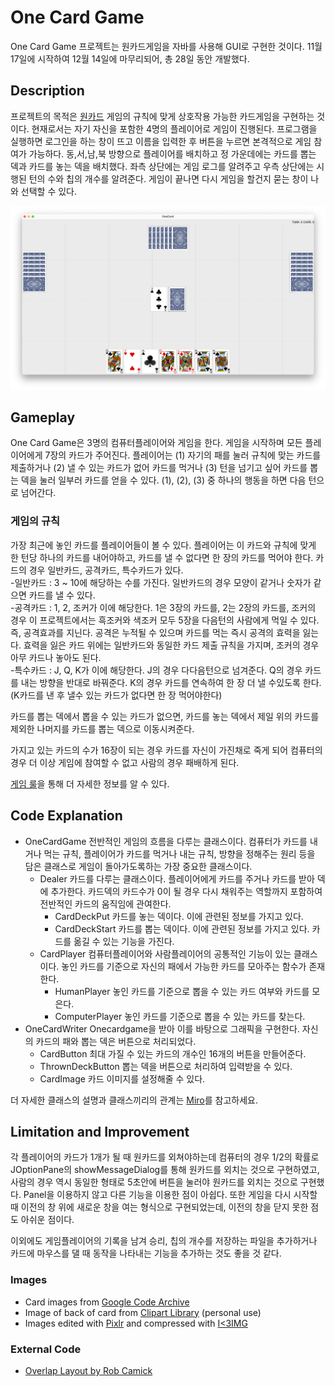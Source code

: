# One Card Game
One Card Game 프로젝트는 원카드게임을 자바를 사용해 GUI로 구현한 것이다. 11월 17일에 시작하여 12월 14일에 마무리되어, 총 28일 동안 개발했다. 

## Description
프로젝트의 목적은 [원카드](https://en.wikipedia.org/wiki/One-card) 게임의 규칙에 맞게 상호작용 가능한 카드게임을 구현하는 것이다. 현재로서는 자기 자신을 포함한 4명의 플레이어로 게임이 진행된다. 프로그램을 실행하면 로그인을 하는 창이 뜨고 이름을  입력한 후 버튼을 누르면 본격적으로 게임 참여가 가능하다. 동,서,남,북 방향으로 플레이어를 배치하고 정 가운데에는 카드를 뽑는 덱과 카드를 놓는 덱을 배치했다. 좌측 상단에는 게임 로그를 알려주고 우측 상단에는 시행된 턴의 수와 칩의 개수를 알려준다. 게임이 끝나면 다시 게임을 할건지 묻는 창이 나와 선택할 수 있다. 

![Screenshot of gameplay](game_screenshot.png)

 

## Gameplay 
One Card Game은 3명의 컴퓨터플레이어와 게임을 한다. 게임을 시작하며 모든 플레이어에게 7장의 카드가 주어진다. 플레이어는 (1) 자기의 패를 눌러 규칙에 맞는 카드를 제출하거나 (2) 낼 수 있는 카드가 없어 카드를 먹거나 (3) 턴을 넘기고 싶어 카드를 뽑는 덱을 눌러 일부러 카드를 얻을 수 있다. (1), (2), (3) 중 하나의 행동을 하면 다음 턴으로 넘어간다. 

  ### 게임의 규칙
  가장 최근에 놓인 카드를 플레이어들이 볼 수 있다. 플레이어는 이 카드와 규칙에 맞게 한 턴당 하나의 카드를 내어야하고, 카드를 낼 수 없다면 한 장의 카드를 먹어야 한다. 
  카드의 경우 일반카드, 공격카드, 특수카드가 있다.  
  -일반카드 : 3 ~ 10에 해당하는 수를 가진다. 일반카드의 경우 모양이 같거나 숫자가 같으면 카드를 낼 수 있다.  
  -공격카드 : 1, 2, 조커가 이에 해당한다. 1은 3장의 카드를, 2는 2장의 카드를, 조커의 경우 이 프로젝트에서는 흑조커와 색조커 모두 5장을 다음턴의 사람에게 먹일 수 있다. 즉, 공격효과를 지닌다. 공격은 누적될 수 있으며 카드를 먹는 즉시 공격의 효력을 잃는다. 효력을 잃은 카드 위에는 일반카드와 동일한 카드 제출 규칙을 가지며, 조커의 경우 아무 카드나 놓아도 된다.   
  -특수카드 : J, Q, K가 이에 해당한다. J의 경우 다다음턴으로 넘겨준다. Q의 경우 카드를 내는 방향을 반대로 바꿔준다. K의 경우 카드를 연속하여 한 장 더 낼 수있도록 한다.(K카드를 낸 후 낼수 있는 카드가 없다면 한 장 먹어야한다)

  카드를 뽑는 덱에서 뽑을 수 있는 카드가 없으면, 카드를 놓는 덱에서 제일 위의 카드를 제외한 나머지를 카드를 뽑는 덱으로 이동시켜준다. 

  가지고 있는 카드의 수가 16장이 되는 경우 카드를 자신이 가진채로 죽게 되어 컴퓨터의 경우 더 이상 게임에 참여할 수 없고 사람의 경우 패배하게 된다.  

 [게임 룰](https://namu.wiki/w/원카드#s-4)을 통해 더 자세한 정보를 알 수 있다. 


## Code Explanation
- OneCardGame
  전반적인 게임의 흐름을 다루는 클래스이다. 컴퓨터가 카드를 내거나 먹는 규칙, 플레이어가 카드를 먹거나 내는 규칙, 방향을 정해주는 원리 등을 담은 클래스로 게임이 돌아가도록하는 가장 중요한 클래스이다. 
  - Dealer
    카드를 다루는 클래스이다. 플레이어에게 카드를 주거나 카드를 받아 덱에 추가한다. 카드덱의 카드수가 0이 될 경우 다시 채워주는 역할까지 포함하여 전반적인 카드의 움직임에 관여한다. 
    - CardDeckPut
      카드를 놓는 덱이다. 이에 관련된 정보를 가지고 있다.
    - CardDeckStart
      카드를 뽑는 덱이다. 이에 관련된 정보를 가지고 있다. 카드를 옮길 수 있는 기능을 가진다. 
  - CardPlayer
    컴퓨터플레이어와 사람플레이어의 공통적인 기능이 있는 클래스이다. 놓인 카드를 기준으로 자신의 패에서 가능한 카드를 모아주는 함수가 존재한다. 
    - HumanPlayer
      놓인 카드를 기준으로 뽑을 수 있는 카드 여부와 카드를 모은다.
    - ComputerPlayer
      놓인 카드를 기준으로 뽑을 수 있는 카드를 찾는다. 
- OneCardWriter
  Onecardgame을 받아 이를 바탕으로 그래픽을 구현한다. 자신의 카드의 패와 뽑는 덱은 버튼으로 처리되었다. 
  - CardButton
    최대 가질 수 있는 카드의 개수인 16개의 버튼을 만들어준다. 
  - ThrownDeckButton
    뽑는 덱을 버튼으로 처리하여 입력받을 수 있다. 
  - CardImage
    카드 이미지를 설정해줄 수 있다. 

더 자세한 클래스의 설명과 클래스끼리의 관계는 [Miro](https://miro.com/app/board/uXjVPCuNxXA=/)를 참고하세요. 


## Limitation and Improvement
각 플레이어의 카드가 1개가 될 때 원카드를 외쳐야하는데 컴퓨터의 경우 1/2의 확률로 JOptionPane의 showMessageDialog를 통해 원카드를 외치는 것으로 구현하였고, 사람의 경우 역시 동일한 형태로 5초안에 버튼을 눌러야 원카드를 외치는 것으로 구현했다. Panel을 이용하지 않고 다른 기능을 이용한 점이 아쉽다. 또한 게임을 다시 시작할 때 이전의 창 위에 새로운 창을 여는 형식으로 구현되었는데, 이전의 창을 닫지 못한 점도 아쉬운 점이다. 

이외에도 게임플레이어의 기록을 남겨 승리, 칩의 개수를 저장하는 파일을 추가하거나 카드에 마우스를 댈 때 동작을 나타내는 기능을 추가하는 것도 좋을 것 같다. 

### Images
* Card images from [Google Code Archive](https://code.google.com/archive/p/vector-playing-cards/downloads)
* Image of back of card from [Clipart Library](http://clipart-library.com/clipart/8cxrbGE6i.html) (personal use) 
* Images edited with [Pixlr](https://pixlr.com/x/#editor) and compressed with [I<3IMG](https://www.iloveimg.com/)

### External Code
* [Overlap Layout by Rob Camick](https://tips4java.wordpress.com/2009/07/26/overlap-layout/)
